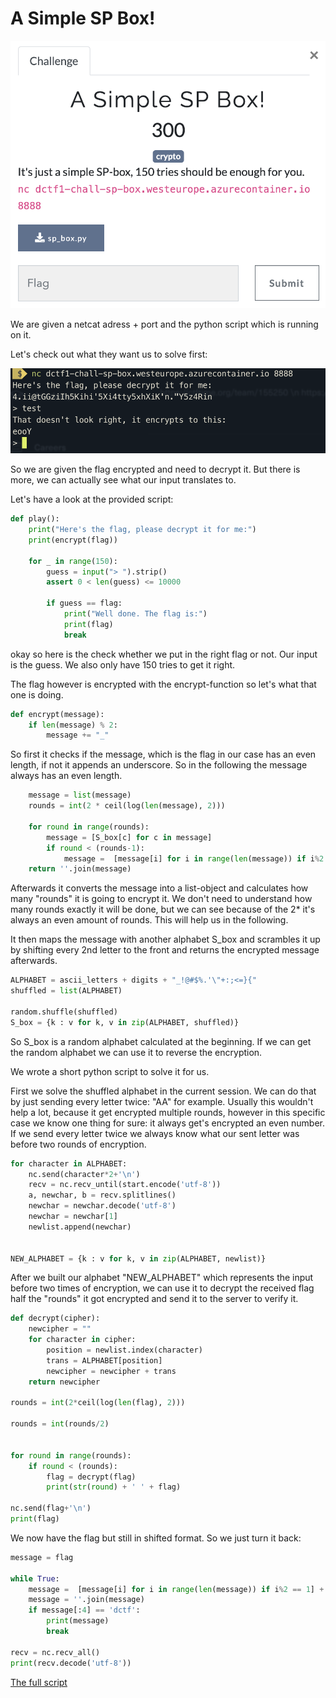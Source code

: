 A Simple SP Box!
==================

![challenge.png](challenge.png)

We are given a netcat adress + port and the python script which is running on it.

Let's check out what they want us to solve first:

![testnc.png](testnc.png)

So we are given the flag encrypted and need to decrypt it. But there is more, we can actually see what our input translates to.

Let's have a look at the provided script:

```py
def play():
    print("Here's the flag, please decrypt it for me:")
    print(encrypt(flag))

    for _ in range(150):
        guess = input("> ").strip()
        assert 0 < len(guess) <= 10000

        if guess == flag:
            print("Well done. The flag is:")
            print(flag)
            break
```
okay so here is the check whether we put in the right flag or not. Our input is the guess.
We also only have 150 tries to get it right.

The flag however is encrypted with the encrypt-function so let's what that one is doing.

```py
def encrypt(message):
    if len(message) % 2:
        message += "_"
```
So first it checks if the message, which is the flag in our case has an even length, if not it appends an underscore. So in the following the message always has an even length.

```py
	message = list(message)
	rounds = int(2 * ceil(log(len(message), 2))) 

	for round in range(rounds):
	    message = [S_box[c] for c in message]
	    if round < (rounds-1):
	        message =  [message[i] for i in range(len(message)) if i%2 == 1] + [message[i] for i in range(len(message)) if i%2 == 0]
	return ''.join(message)
```

Afterwards it converts the message into a list-object and calculates how many "rounds" it is going to encrypt it. We don't need to understand how many rounds exactly it will be done, but we can see because of the 2* it's always an even amount of rounds. This will help us in the following.

It then maps the message with another alphabet S_box and scrambles it up by shifting every 2nd letter to the front and returns the encrypted message afterwards.

```py
ALPHABET = ascii_letters + digits + "_!@#$%.'\"+:;<=}{"
shuffled = list(ALPHABET)

random.shuffle(shuffled) 
S_box = {k : v for k, v in zip(ALPHABET, shuffled)} 
```
So S_box is a random alphabet calculated at the beginning.
If we can get the random alphabet we can use it to reverse the encryption.

We wrote a short python script to solve it for us.

First we solve the shuffled alphabet in the current session. We can do that by just sending every letter twice: "AA" for example.
Usually this wouldn't help a lot, because it get encrypted multiple rounds, however in this specific case we know one thing for sure: it always get's encrypted an even number. If we send every letter twice we always know what our sent letter was before two rounds of encryption. 

```py
for character in ALPHABET:
	nc.send(character*2+'\n')
	recv = nc.recv_until(start.encode('utf-8'))
	a, newchar, b = recv.splitlines()
	newchar = newchar.decode('utf-8')
	newchar = newchar[1]
	newlist.append(newchar)


NEW_ALPHABET = {k : v for k, v in zip(ALPHABET, newlist)}
```
After we built our alphabet "NEW_ALPHABET" which represents the input before two times of encryption, we can use it to decrypt the received flag half the "rounds" it got encrypted and send it to the server to verify it.

```py
def decrypt(cipher):
	newcipher = ""
	for character in cipher:
		position = newlist.index(character)
		trans = ALPHABET[position]
		newcipher = newcipher + trans
	return newcipher

rounds = int(2*ceil(log(len(flag), 2)))

rounds = int(rounds/2)


for round in range(rounds):
	if round < (rounds):
		flag = decrypt(flag)
		print(str(round) + ' ' + flag)

nc.send(flag+'\n')
print(flag)
```

We now have the flag but still in shifted format. So we just turn it back:

```py
message = flag

while True:
	message =  [message[i] for i in range(len(message)) if i%2 == 1] + [message[i] for i in range(len(message)) if i%2 == 0]
	message = ''.join(message)
	if message[:4] == 'dctf':
		print(message)
		break

recv = nc.recv_all()
print(recv.decode('utf-8'))
```
[The full script](A_simple_SP_BOX.py)













